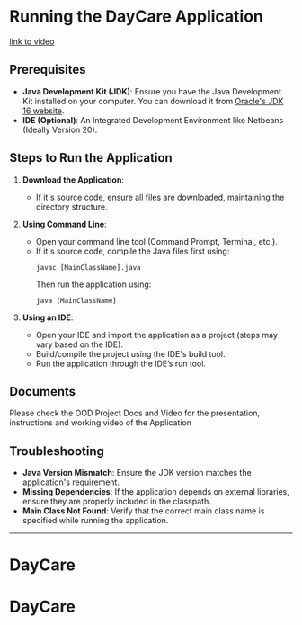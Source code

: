 # Running the DayCare Application
[link to video ](https://drive.google.com/file/d/17_3-wgezIu0DZGITxcHqYhqcgh5tbmrq/view?usp=sharing)

## Prerequisites

- **Java Development Kit (JDK)**: Ensure you have the Java Development Kit installed on your computer. You can download it from [Oracle's JDK 16 website](https://www.oracle.com/java/technologies/javase/jdk16-archive-downloads.html).
- **IDE (Optional)**: An Integrated Development Environment like Netbeans (Ideally Version 20).

## Steps to Run the Application

1. **Download the Application**:
   - If it's source code, ensure all files are downloaded, maintaining the directory structure.

2. **Using Command Line**:
   - Open your command line tool (Command Prompt, Terminal, etc.).
   - If it's source code, compile the Java files first using:
     ```
     javac [MainClassName].java
     ```
     Then run the application using:
     ```
     java [MainClassName]
     ```

3. **Using an IDE**:
   - Open your IDE and import the application as a project (steps may vary based on the IDE).
   - Build/compile the project using the IDE's build tool.
   - Run the application through the IDE’s run tool.

## Documents

Please check the OOD Project Docs and Video for the presentation, instructions and working video of the Application

## Troubleshooting

- **Java Version Mismatch**: Ensure the JDK version matches the application's requirement.
- **Missing Dependencies**: If the application depends on external libraries, ensure they are properly included in the classpath.
- **Main Class Not Found**: Verify that the correct main class name is specified while running the application.

---
# DayCare
# DayCare
